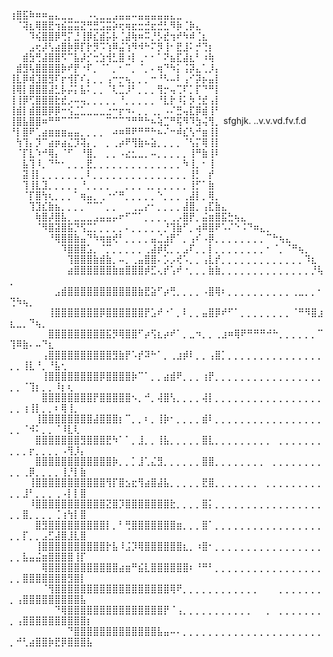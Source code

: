 ⢰⣿⣯⠷⠶⠶⣤⣄⣀⣀⠀⠀⠠⢄⣀⣀⣠⣤⣤⠤⣤⣤⣤⣤⣤⣄⣀ 
⠀⠈⢽⣆⢿⣿⣟⢲⣮⣭⣭⣝⢛⣛⣩⣭⡵⢖⢶⣖⣒⣚⣖⣚⣃⠻⡷⢈⡷⣄
⠀⠀⠀⠹⢮⣿⣿⡿⢛⡍⣘⢸⡿⣎⣾⡥⡧⢈⣼⢷⠶⠭⡘⡣⣞⢲⠞⠳⠾⢈⣆
⠀⠀⠀⣠⢖⡼⢣⣴⣿⡷⡿⡏⡗⡻⠩⢱⠿⣬⢱⠻⠺⠓⠍⡻⢸⠂⣟⣸⠅⡚⢙⡆
⠀⠀⣾⣳⢛⣼⣿⣿⠫⠉⣧⡼⡊⢒⣱⢺⣃⣿⠰⡇⢀⠂⠂⠁⠝⣦⣏⣼⣆⠃⠰⢷
⠀⣾⣻⢧⣿⣿⣿⣿⡷⠞⡟⠐⠏⡀⠈⠁⡀⠂⠉⡀⠈⡀⠄⢶⠙⠳⡅⢨⡽⣄⢁⡸⡄
⢸⣇⡿⢾⣹⣿⣻⠏⡖⢺⡏⠎⡄⡀⡀⢠⠒⡒⢦⡀⡀⡀⠒⠘⠣⠤⠇⢠⠊⡽⡦⣤⡇
⢸⢿⡇⣿⣿⣿⣼⣃⡧⡬⡅⣧⠅⡀⡀⠈⢇⣉⡸⠃⡀⡀⡀⢻⡒⢤⢉⠏⡁⡏⠙⠛⡇
⢸⢸⡿⢋⣿⣿⣿⣗⣞⡠⠤⢤⡀⡀⡀⡀⡀⠘⡀⡀⡀⡀⡀⠘⣇⡗⠸⡅⡳⢘⣞⢠⡇
⢸⣾⡇⣾⣿⣿⡿⡿⠒⢪⣈⣁⣀⣀⣀⣐⠒⡖⠲⠄⡀⡀⢀⡀⠠⠌⣛⢤⣏⡿⣾⢸⠃
⢸⣿⣧⣿⣿⠶⠛⠛⠉⠉⠉⠀⠀⠀⠀⠉⠉⠉⠙⠛⠛⠓⠦⢵⣉⠛⢯⠻⠹⣳⢬⢻⡀         sfghjk.              ..v.v.vd.fv.f.d
⠘⡇⣿⠟⢁⣴⣶⣶⣶⣤⣤⡀⡀⡀⡀⠀⠴⠶⠿⠟⠛⠛⠓⠦⠌⠒⠾⣎⢣⠚⣶⢸⡇
⠀⢳⢹⡄⡹⠉⣴⡶⣴⣌⡹⢽⡄⡀⠀⡀⢀⡴⠟⢻⣷⠦⣵⡀⡀⡀⡀⠈⢣⡍⢿⢸⡇
⠀⠈⡏⣇⠱⠚⢿⡄⠈⠋⠀⠘⣿⡀⠀⡀⡀⠠⣔⣂⣀⡀⠤⡀⡀⡀⡀⡀⢸⠛⣷⢸⠇
⠀⠀⣧⢹⠸⡀⠙⠓⠂⡀⡀⡀⣟⡀⡀⡀⡀⡀⡀⡀⡀⡀⡀⡀⡀⡀⡀⠳⢸⡀⠂⢸
⠀⠀⣽⢸⡇⡀⡀⡀⡀⡀⡀⡀⠇⡀⡀⡀⡀⡀⡀⡀⡀⡀⡀⡀⡀⡀⡀⡀⢸⡃⠀⡞
⠀⠀⢹⢸⣇⣹⡀⡀⡀⡀⡀⠘⡀⡀⡀⡀⠀⠀⡀⡀⡀⢀⡀⡀⡀⡀⡀⡀⢸⡋⠁⣷
⠀⠀⠈⡏⣿⢳⢆⡀⡀⡀⠁⢶⣤⡀⢀⠐⠊⠛⡀⡀⡀⡀⡀⠑⡀⡀⡀⢀⣼⡇⡀⢿⡀
⠀⠀⠀⢹⣹⣎⣷⣦⡀⡀⡀⡀⠉⠉⠁⡀⡀⠀⠀⢀⣀⡔⠂⡀⡀⡀⡀⣼⣿⡀⢠⣏⣷⣄
⠀⠀⠀⠀⢷⣿⡼⣿⣧⡀⣀⣀⣀⣠⣤⣤⡤⠖⠋⠉⠁⡀⡀⡀⡀⢀⡠⣿⡟⡀⣬⣶⣿⣯⣓⢦⣄
⠀⠀⠀⠀⠈⠻⣿⣽⣿⣯⡙⢫⣉⡁⡀⡀⡀⡀⠄⡀⡀⡀⡀⡀⡘⢹⣷⠋⡀⢴⠿⣿⠟⠡⠌⠑⠨⠙⠶⣄⡀
⠀⠀⠀⠀⠀⠀⠘⢿⣿⣿⣷⣤⠙⠳⢶⣶⢞⠃⡀⡀⡀⡀⣤⣈⣰⡟⠁⡀⢠⠎⠠⡿⡀⡀⡀⡀⡀⡀⡀⡀⠉⠓⢦⣄
⠀⠀⠀⠀⠀⠀⠀⠀⠹⣿⣿⣿⣡⡀⠈⡉⡀⡀⡀⡀⡀⢀⣼⡾⢏⡀⡀⣠⠏⡀⡀⡇⡀⡀⡀⡀⡀⡀⡀⡀⠂⠈⡀⠈⠛⢦⡀
⠀⠀⠀⠀⠀⠀⠀⠀⠀⢹⣿⣿⣿⣷⣾⣷⡀⠤⡀⢀⣤⣿⣿⠄⡡⡠⢞⠡⡀⡀⢠⣇⡞⡀⡀⡀⡀⡀⡀⡀⡀⡀⡀⡀⡀⡀⠹⣆
⠀⠀⠀⠀⠀⠀⠀⠀⠀⣴⣿⣿⣿⣿⣿⣿⣷⣶⣿⣿⣿⡾⣋⢄⡞⢡⠞⠐⡀⡀⡀⣷⣷⡀⡀⡀⡀⡀⡀⡀⡀⡀⡀⡀⡀⡀⡀⡘⢧⡀
⠀⠀⠀⠀⠀⠀⠀⣠⣾⣿⣿⣿⣿⣿⣿⣿⣿⣿⣿⣿⣷⣟⣵⠋⡴⢛⡀⡀⡀⡀⠠⣿⢿⠆⡀⡀⡀⡀⡀⡀⡀⡀⡀⡀⢀⣀⡀⡀⠂⢙⠳⢦⡀
⠀⠀⠀⠀⠀⠀⢸⣿⣿⣿⣿⣿⣿⣿⡿⣿⣿⣿⣿⣿⣿⡟⣡⠞⠐⠁⡀⠇⡀⡀⣤⣿⡿⠞⠋⠁⡀⡀⡀⡀⡀⡀⡀⡀⠈⠛⠻⣿⣰⣆⣀⡀⠙⢦⡀
⠀⠀⠀⠀⠀⠀⣿⣿⣿⣿⣿⣿⣿⣿⣿⣯⡻⢿⣿⣿⠋⡴⢫⣆⡴⠞⠁⡀⣀⠲⡀⡀⢀⣰⠶⢿⠟⠛⠛⠛⠚⠓⡀⡀⡀⡀⡀⡀⠉⢹⠿⣷⠄⠤⠙⣆
⠀⠀⠀⠀⠀⢠⣿⣿⣿⣿⣿⣿⣿⣿⣿⣿⣻⣷⡟⠡⡞⠽⠓⠁⡀⢀⣰⡾⠇⡀⡀⢠⣿⡁⡀⡀⡀⡀⡀⡀⡀⡀⡀⡀⡀⡀⡀⡀⡀⡀⡀⢸⣇⠘⡀⠘⣧⢂
⠀⠀⠀⠀⠀⢸⣿⣿⣿⣿⣿⣿⣿⣿⡿⣿⣿⣿⣿⡷⠉⠁⡀⡀⣴⣾⠟⡀⡀⡀⢰⡟⡀⡀⡀⡀⡀⡀⡀⡀⡀⡀⡀⡀⡀⡀⡀⡀⡀⡀⡀⠈⢹⡆⡀⡀⠸⡆⢆
⠀⠀⠀⠀⠀⣿⣿⣿⣿⣿⣿⣿⣿⡟⣿⣿⣿⣿⣿⠢⡀⠚⡀⢼⣿⢣⡀⡀⡀⡀⢼⡇⡀⡀⡀⡀⡀⡀⡀⡀⡀⡀⡀⡀⡀⡀⡀⡀⡀⡀⡀⢰⢸⡇⡀⡀⠆⢿⢸⡀
⠀⠀⠀⠀⢸⣿⣿⣿⣿⣿⣿⣿⣿⣼⣿⣿⣿⡆⠉⡀⡀⠆⡀⢸⡷⠂⡀⡀⡀⡀⣾⠇⡀⡀⡀⡀⡀⡀⡀⡀⡀⡀⡀⡀⡀⡀⡀⡀⡀⡀⡀⠈⠺⠅⡀⡀⠈⠸⣇⢇
⠀⠀⠀⠀⣿⣿⣿⣿⣿⣿⣿⣻⣿⣿⣿⣟⠳⠁⠁⡀⣸⡀⡀⢸⣧⡀⡀⡀⡀⡀⣿⣇⡀⡀⡀⡀⡀⡀⡀⡀⡀⠀⡀⡀⡀⡀⡀⡀⡀⡀⡀⡀⡖⡀⡀⡀⡀⠠⢻⡸⡄
⠀⠀⠀⠀⣿⣿⣿⣿⣿⣿⣿⣿⣿⣿⣿⣿⡷⡀⡀⡁⣸⢁⣌⣻⡀⡀⡀⡀⡀⡀⣿⣿⡀⡀⡀⡀⡀⡀⡀⡀⠀⡀⡀⡀⡀⡀⡀⡀⡀⡀⡀⢀⡿⡀⡀⡀⡀⢸⡘⡇⣷
⠀⠀⠀⢸⣿⣿⣿⣿⣿⣿⣿⣿⣿⣿⣿⢻⡏⣿⣢⣖⢻⣴⣿⣼⣧⡀⡀⡀⡀⡀⣟⣿⡀⡀⡀⡀⡀⡀⡀⠀⡀⡀⡀⡀⡀⡀⡀⡀⡀⡀⡀⣸⠃⡀⡀⡀⢀⠠⡇⡇⣿
⠀⠀⠀⠸⣿⣿⣿⣿⣿⣿⣿⣿⣿⣿⣿⣝⣿⡹⣿⣿⣿⣿⣿⣿⣿⣗⡀⡀⡀⡀⣿⡅⡀⡀⡀⡀⡀⡀⡀⡀⡀⡀⡀⡀⡀⡀⡀⡀⡀⡀⡀⣿⡀⡀⡀⡀⢈⢰⢳⡇⣿
⠀⠀⠀⠀⣿⣻⣿⣿⣿⣿⣿⣿⣿⣿⣿⡇⡀⠃⢛⣿⣿⣿⣿⣿⣿⣿⣶⡀⡀⡀⣿⠁⡀⡀⡀⡀⡀⡀⡀⡀⡀⡀⡀⡀⡀⡀⡀⡀⡀⡀⡀⡏⡀⡀⣠⣋⣼⣿⣸⣇⣿
⠀⠀⠀⠀⢸⣿⣿⣿⣿⣿⣿⣿⣿⣿⣿⡗⣧⠸⣨⡹⢿⣿⣿⣿⣿⣿⣿⣆⡀⠰⣿⠂⡀⡀⡀⡀⡀⡀⡀⡀⡀⡀⡀⡀⡀⡀⡀⡀⡀⡀⡀⣧⣤⣬⣶⣿⣿⣿⣿⢸⡏
⠀⠀⠀⠀⠀⢿⣿⣿⣿⣿⣿⣿⣿⣿⣿⣿⣿⣴⣶⠛⣮⣇⣿⣿⣿⣿⣿⣿⠆⠘⠛⠃⡀⡀⡀⡀⡀⡀⡀⡀⡀⡀⡀⡀⡀⡀⡀⡀⡀⡀⡀⣿⣿⣿⣿⣿⣿⣿⣻⣿⡇
⠀⠀⠀⠀⠀⠈⢻⣿⣿⣿⣿⣿⣿⣿⣿⣿⣿⣿⣿⣿⣿⣿⣿⣿⣿⢿⠟⡀⡀⡀⡀⡀⡀⡀⡀⡀⡀⡀⡀⠀⠀⠀⡀⡀⡀⡀⡀⡀⡀⡀⢠⣿⣿⣿⣿⣿⣿⣿⣿⣿⣧
⠀⠀⠀⠀⠀⠀⠀⠙⢿⣿⣿⣿⣿⣿⣿⣿⣿⣿⣿⣿⣿⣿⣿⣿⡟⠈⢠⡀⡀⡀⡀⡀⡀⡀⡀⡀⡀⡀⠀⠀⡀⠀⡀⡀⡀⡀⡀⡀⡀⡀⢠⣿⣿⣿⣿⣿⣿⣿⣿⣿⣿⡆
⠀⠀⠀⠀⠀⠀⠀⠀⠀⠙⣿⣿⣿⣿⣿⣿⣿⣿⣿⣿⣿⣿⣿⣧⣤⠤⠄⡀⡀⡀⡀⡀⡀⡀⡀⡀⡀⡀⡀⡀⡀⡀⡀⡀⡀⡀⡀⡀⡀⡀⠚⢃⣴⣿⣿⡷⣟⡿⣿⣿⣿⣧